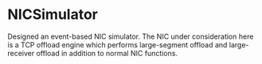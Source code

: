 # NICSimulator

Designed an event-based NIC simulator. The NIC under consideration here is a TCP offload engine which performs large-segment 
offload and large-receiver offload in addition to normal NIC functions.
